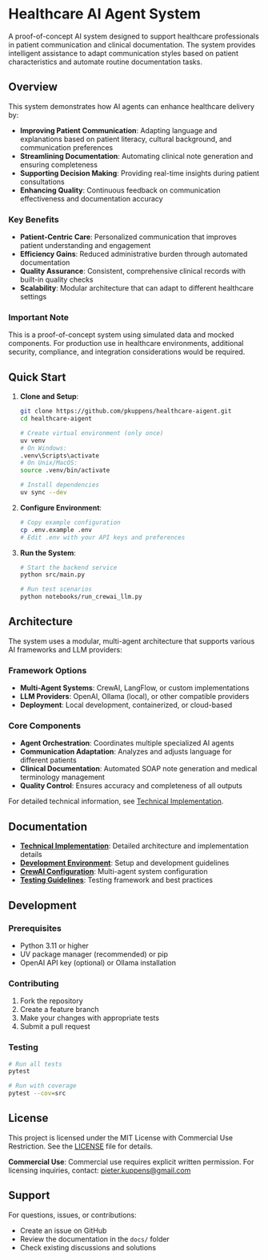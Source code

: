 # Healthcare AI Agent System

A proof-of-concept AI system designed to support healthcare professionals in patient communication and clinical documentation. The system provides intelligent assistance to adapt communication styles based on patient characteristics and automate routine documentation tasks.

## Overview

This system demonstrates how AI agents can enhance healthcare delivery by:

- **Improving Patient Communication**: Adapting language and explanations based on patient literacy, cultural background, and communication preferences
- **Streamlining Documentation**: Automating clinical note generation and ensuring completeness
- **Supporting Decision Making**: Providing real-time insights during patient consultations
- **Enhancing Quality**: Continuous feedback on communication effectiveness and documentation accuracy

### Key Benefits

- **Patient-Centric Care**: Personalized communication that improves patient understanding and engagement
- **Efficiency Gains**: Reduced administrative burden through automated documentation
- **Quality Assurance**: Consistent, comprehensive clinical records with built-in quality checks
- **Scalability**: Modular architecture that can adapt to different healthcare settings

### Important Note

This is a proof-of-concept system using simulated data and mocked components. For production use in healthcare environments, additional security, compliance, and integration considerations would be required.

## Quick Start

1. **Clone and Setup**:
   ```bash
   git clone https://github.com/pkuppens/healthcare-aigent.git
   cd healthcare-aigent
   
   # Create virtual environment (only once)
   uv venv
   # On Windows:
   .venv\Scripts\activate
   # On Unix/MacOS:
   source .venv/bin/activate
   
   # Install dependencies
   uv sync --dev
   ```

2. **Configure Environment**:
   ```bash
   # Copy example configuration
   cp .env.example .env
   # Edit .env with your API keys and preferences
   ```

3. **Run the System**:
   ```bash
   # Start the backend service
   python src/main.py
   
   # Run test scenarios
   python notebooks/run_crewai_llm.py
   ```

## Architecture

The system uses a modular, multi-agent architecture that supports various AI frameworks and LLM providers:

### Framework Options
- **Multi-Agent Systems**: CrewAI, LangFlow, or custom implementations
- **LLM Providers**: OpenAI, Ollama (local), or other compatible providers
- **Deployment**: Local development, containerized, or cloud-based

### Core Components
- **Agent Orchestration**: Coordinates multiple specialized AI agents
- **Communication Adaptation**: Analyzes and adjusts language for different patients
- **Clinical Documentation**: Automated SOAP note generation and medical terminology management
- **Quality Control**: Ensures accuracy and completeness of all outputs

For detailed technical information, see [Technical Implementation](docs/technical_implementation.md).

## Documentation

- **[Technical Implementation](docs/technical_implementation.md)**: Detailed architecture and implementation details
- **[Development Environment](docs/development_environment.md)**: Setup and development guidelines
- **[CrewAI Configuration](docs/crewai.md)**: Multi-agent system configuration
- **[Testing Guidelines](docs/testing.md)**: Testing framework and best practices

## Development

### Prerequisites
- Python 3.11 or higher
- UV package manager (recommended) or pip
- OpenAI API key (optional) or Ollama installation

### Contributing
1. Fork the repository
2. Create a feature branch
3. Make your changes with appropriate tests
4. Submit a pull request

### Testing
```bash
# Run all tests
pytest

# Run with coverage
pytest --cov=src
```

## License

This project is licensed under the MIT License with Commercial Use Restriction. See the [LICENSE](LICENSE) file for details.

**Commercial Use**: Commercial use requires explicit written permission. For licensing inquiries, contact: pieter.kuppens@gmail.com

## Support

For questions, issues, or contributions:
- Create an issue on GitHub
- Review the documentation in the `docs/` folder
- Check existing discussions and solutions
